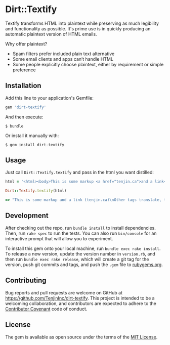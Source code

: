 # Dirt::Textify

Textify transforms HTML into plaintext while preserving as much legibility and functionality as possible. It's prime use is in quickly producing an automatic plaintext version of HTML emails. 

Why offer plaintext? 

 * Spam filters prefer included plain text alternative 
 * Some email clients and apps can’t handle HTML
 * Some people explicitly choose plaintext, either by requirement or simple preference

## Installation

Add this line to your application's Gemfile:

```ruby
gem 'dirt-textify'
```

And then execute:

    $ bundle

Or install it manually with:

    $ gem install dirt-textify

## Usage

Just call `Dirt::Textify.textify` and pass in the html you want distilled:

```ruby
html = '<html><body>This is some markup <a href="tenjin.ca">and a link</a><p>Other tags translate, too</p></body></html>'

Dirt::Textify.textify(html)

=> "This is some markup and a link (tenjin.ca)\nOther tags translate, too\n\n" 
```

## Development

After checking out the repo, run `bundle install` to install dependencies. Then, run `rake spec` to run the tests. You can also run `bin/console` for an interactive prompt that will allow you to experiment.

To install this gem onto your local machine, run `bundle exec rake install`. To release a new version, update the version number in `version.rb`, and then run `bundle exec rake release`, which will create a git tag for the version, push git commits and tags, and push the `.gem` file to [rubygems.org](https://rubygems.org).

## Contributing

Bug reports and pull requests are welcome on GitHub at https://github.com/TenjinInc/dirt-textify. This project is intended to be a welcoming collaboration, and contributors are expected to adhere to the [Contributor Covenant](contributor-covenant.org) code of conduct.


## License
The gem is available as open source under the terms of the [MIT License](http://opensource.org/licenses/MIT).
